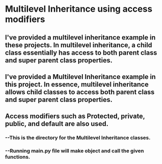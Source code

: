# Multilevel Inheritance using access modifiers
## I've provided a multilevel inheritance example in these projects. In multilevel inheritance, a child class essentially has access to both parent class and super parent class properties.
## I've provided a Multilevel Inheritance example in this project. In essence, multilevel inheritance allows child classes to access both parent class and super parent class properties.
## Access modifiers such as Protected, private, public, and default are also used.
### --This is the directory for the Multilevel Inheritance classes.
### --Running main.py file will make object and call the given functions.  

